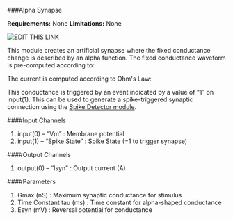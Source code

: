###Alpha Synapse

**Requirements:** None
**Limitations:** None

![EDIT THIS LINK](http://www.rtxi.org/wp-content/uploads/2011/04/alphasyn.png)

This module creates an artificial synapse where the fixed conductance change is described by an alpha function. The fixed conductance waveform is pre-computed according to: 

The current is computed according to Ohm's Law:

This conductance is triggered by an event indicated by a value of “1″ on input(1). This can be used to generate a spike-triggered synaptic connection using the [Spike Detector module](https://github.com/RTXI/spike-detector).

####Input Channels
1. input(0) – “Vm” : Membrane potential
2. input(1) – “Spike State” : Spike State (=1 to trigger synapse)

####Output Channels
1. output(0) – “Isyn” : Output current (A)

####Parameters
1. Gmax (nS) : Maximum synaptic conductance for stimulus
2. Time Constant tau (ms) : Time constant for alpha-shaped conductance
3. Esyn (mV) : Reversal potential for conductance
